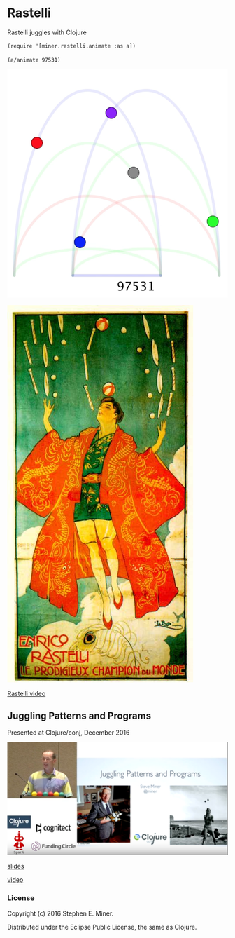 # Rastelli

Rastelli juggles with Clojure

```
(require '[miner.rastelli.animate :as a])

(a/animate 97531)
```

[![Sample 97531](images/97531.png)](https:/miner.github.io/rastelli)

[![Enrico Rastelli](images/rastelli.jpg)](https://en.wikipedia.org/wiki/Enrico_Rastelli)

[Rastelli video](https://www.youtube.com/watch?v=mowNKg1vhl8)


## Juggling Patterns and Programs
Presented at Clojure/conj, December 2016

[![Juggling Patterns and Programs](images/jugpat.png)](https://www.youtube.com/watch?v=TqG176T69VM)

[slides](https://speakerdeck.com/miner/juggling-patterns-and-programs)

[video](https://www.youtube.com/watch?v=TqG176T69VM)


### License

Copyright (c) 2016 Stephen E. Miner.

Distributed under the Eclipse Public License, the same as Clojure.
